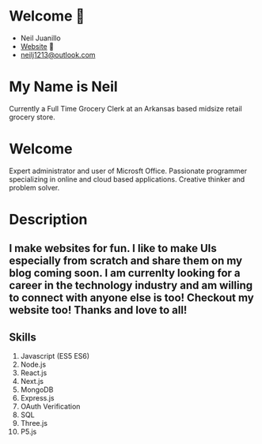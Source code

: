 # Welcome 👋
- Neil Juanillo 
- [Website](https://ajax12233512.github.io/EE_WEBSITE/) 👀
- neilj1213@outlook.com

<!---
ajax12233512/ajax12233512 is a ✨ special ✨ repository because its `README.md` (this file) appears on your GitHub profile.
You can click the Preview link to take a look at your changes.
--->

# My Name is Neil
Currently a Full Time Grocery Clerk at an Arkansas based midsize retail grocery store. 

# Welcome
Expert administrator and user of Microsft Office. 
Passionate programmer specializing in online and cloud based applications.
Creative thinker and problem solver. 

# Description
I make websites for fun. I like to make UIs especially from scratch and share them on my blog coming soon. I am currenlty looking for a career in the technology industry and am willing to connect with anyone else is too! Checkout my website too! Thanks and love to all!
---
## Skills
1. Javascript (ES5 ES6)
2. Node.js
3. React.js
4. Next.js
5. MongoDB
6. Express.js
7. OAuth Verification
8. SQL
9. Three.js
10. P5.js


